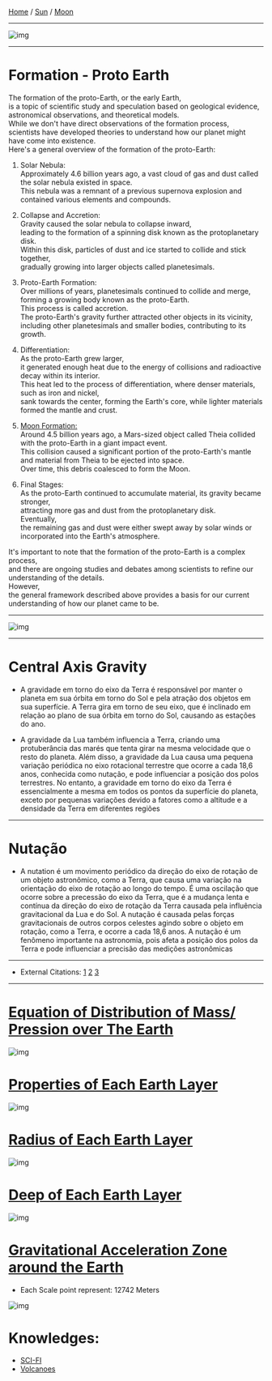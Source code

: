 [Home](/README.md) / [Sun](/assets/docs/sun/readme.md) / [Moon](/assets/docs/moon/readme.md)  

-------------------------------

![img](/assets/docs/earth/imgs/earth-cover.gif)  

-------------------------------  

# Formation - Proto Earth  
 The formation of the proto-Earth, or the early Earth,  
  is a topic of scientific study and speculation based on geological evidence, astronomical observations, and theoretical models.    
   While we don't have direct observations of the formation process,   
    scientists have developed theories to understand how our planet might have come into existence.     
     Here's a general overview of the formation of the proto-Earth:   

   1. Solar Nebula:  
       Approximately 4.6 billion years ago, a vast cloud of gas and dust called the solar nebula existed in space.   
        This nebula was a remnant of a previous supernova explosion and contained various elements and compounds.    

   2. Collapse and Accretion:    
       Gravity caused the solar nebula to collapse inward,    
        leading to the formation of a spinning disk known as the protoplanetary disk.     
         Within this disk, particles of dust and ice started to collide and stick together,       
          gradually growing into larger objects called planetesimals.    

   3. Proto-Earth Formation:    
       Over millions of years, planetesimals continued to collide and merge, forming a growing body known as the proto-Earth.    
        This process is called accretion.    
         The proto-Earth's gravity further attracted other objects in its vicinity,     
          including other planetesimals and smaller bodies, contributing to its growth.    

   4. Differentiation:    
       As the proto-Earth grew larger,   
        it generated enough heat due to the energy of collisions and radioactive decay within its interior.    
         This heat led to the process of differentiation, where denser materials, such as iron and nickel,      
          sank towards the center, forming the Earth's core, while lighter materials formed the mantle and crust.    

   5. [Moon Formation:](/assets/docs/moon/readme.md)   
       Around 4.5 billion years ago, a Mars-sized object called Theia collided with the proto-Earth in a giant impact event.   
        This collision caused a significant portion of the proto-Earth's mantle and material from Theia to be ejected into space.     
         Over time, this debris coalesced to form the Moon.   

   6. Final Stages:    
       As the proto-Earth continued to accumulate material, its gravity became stronger,    
        attracting more gas and dust from the protoplanetary disk.    
         Eventually,    
          the remaining gas and dust were either swept away by solar winds or incorporated into the Earth's atmosphere.     

   It's important to note that the formation of the proto-Earth is a complex process,    
    and there are ongoing studies and debates among scientists to refine our understanding of the details.    
     However,    
      the general framework described above provides a basis for our current understanding of how our planet came to be.
   
-------------------      

![img](/assets/docs/earth/imgs/earth-entire.gif)

-------------------    

# Central Axis Gravity
- A gravidade em torno do eixo da Terra é responsável por manter o planeta em sua órbita em torno do Sol
    e pela atração dos objetos em sua superfície. A Terra gira em torno de seu eixo,
     que é inclinado em relação ao plano de sua órbita em torno do Sol,
      causando as estações do ano.

- A gravidade da Lua também influencia a Terra, criando uma protuberância das marés que tenta girar na mesma velocidade que o resto do planeta.
    Além disso, a gravidade da Lua causa uma pequena variação periódica no eixo rotacional terrestre que ocorre a cada 18,6 anos, conhecida como nutação,
     e pode influenciar a posição dos polos terrestres. No entanto, a gravidade em torno do eixo da Terra
      é essencialmente a mesma em todos os pontos da superfície do planeta, exceto por pequenas variações
       devido a fatores como a altitude e a densidade da Terra em diferentes regiões

-------------------      

# Nutação
- A nutation é um movimento periódico da direção do eixo de rotação de um objeto astronômico,
    como a Terra, que causa uma variação na orientação do eixo de rotação ao longo do tempo.
     É uma oscilação que ocorre sobre a precessão do eixo da Terra,
      que é a mudança lenta e contínua da direção do eixo de rotação da Terra causada pela influência gravitacional da Lua e do Sol.
       A nutação é causada pelas forças gravitacionais de outros corpos celestes agindo sobre o objeto em rotação, como a Terra, e ocorre a cada 18,6 anos.
        A nutação é um fenômeno importante na astronomia, pois afeta a posição dos polos da Terra e pode influenciar a precisão das medições astronômicas

-------------------      

- External Citations: [1](https://astro.vaporia.com/start/nutation.html)  [2](https://www.daviddarling.info/encyclopedia/N/nutation.html) [3](https://en.wikipedia.org/wiki/Astronomical_nutation)  
    
-------------------------------     
    
# [Equation of Distribution of Mass/ Pression over The Earth](/assets/addons/python/dev/earth/equations/1.py)    
     
![img](/assets/addons/python/dev/earth/imgs/distribuicao_massa_pressao.png)   


# [Properties of Each Earth Layer](/assets/addons/python/dev/earth/plot/earth_layers-proprerties.py)    

![img](/assets/addons/python/dev/earth/imgs/earth_layers_properties.png)   

# [Radius of Each Earth Layer](/assets/addons/python/dev/earth/plot/earth_layers-radius.py)    

![img](/assets/addons/python/dev/earth/imgs/earth_layers.png)   

# [Deep of Each Earth Layer](/assets/addons/python/dev/earth/plot/earth_layers-deep.py)    
![img](/assets/addons/python/dev/earth/imgs/earth_layers-deep.png)   

# [Gravitational Acceleration Zone around the Earth](/assets/addons/python/dev/earth/plot/earth_GravitationalAcceleration.py)    
- Each Scale point represent: 12742 Meters   
  
![img](/assets/addons/python/dev/earth/imgs/gravitational_accelerationzone.png)    

# Knowledges:
 - [SCI-FI](./assets/docs/earth/sci-fi/readme.md)  
 - [Volcanoes](./assets/docs/earth/volcanoes/readme.md)  
